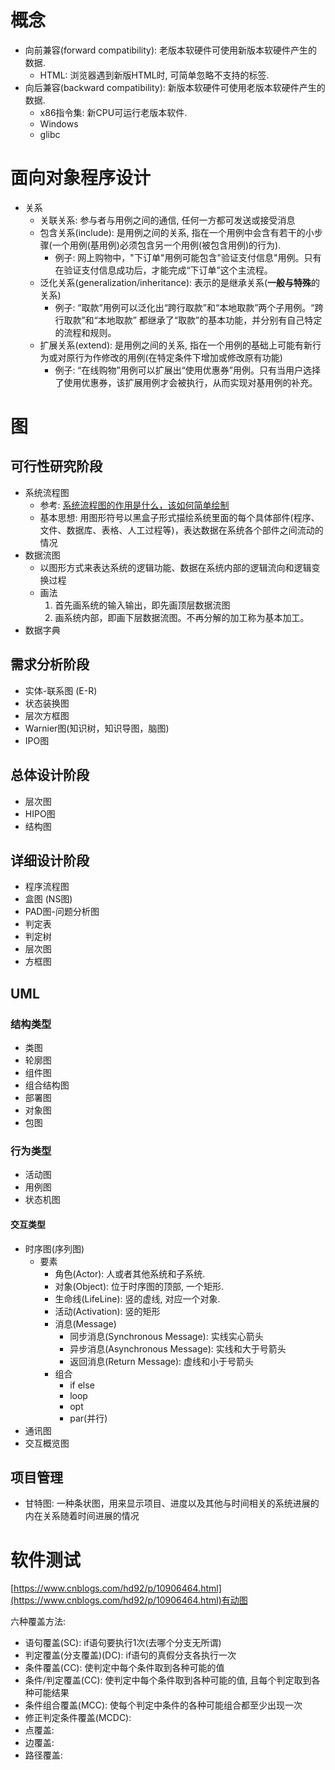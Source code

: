 # 概念
* 向前兼容(forward compatibility): 老版本软硬件可使用新版本软硬件产生的数据. 
    * HTML: 浏览器遇到新版HTML时, 可简单忽略不支持的标签. 
* 向后兼容(backward compatibility): 新版本软硬件可使用老版本软硬件产生的数据. 
    * x86指令集: 新CPU可运行老版本软件. 
    * Windows
    * glibc

# 面向对象程序设计
* 关系
    * 关联关系: 参与者与用例之间的通信, 任何一方都可发送或接受消息
    * 包含关系(include): 是用例之间的关系, 指在一个用例中会含有若干的小步骤(一个用例(基用例)必须包含另一个用例(被包含用例)的行为). 
        * 例子: 网上购物中，"下订单"用例可能包含"验证支付信息"用例。只有在验证支付信息成功后，才能完成“下订单”这个主流程。
    * 泛化关系(generalization/inheritance): 表示的是继承关系(**一般与特殊**的关系)
        * 例子: “取款”用例可以泛化出“跨行取款”和“本地取款”两个子用例。“跨行取款”和“本地取款” 都继承了“取款”的基本功能，并分别有自己特定的流程和规则。﻿
    * 扩展关系(extend): 是用例之间的关系, 指在一个用例的基础上可能有新行为或对原行为作修改的用例(在特定条件下增加或修改原有功能)
        * 例子: “在线购物”用例可以扩展出“使用优惠券”用例。只有当用户选择了使用优惠券，该扩展用例才会被执行，从而实现对基用例的补充。﻿

# 图
## 可行性研究阶段
* 系统流程图
    * 参考: [系统流程图的作用是什么，该如何简单绘制](https://www.liuchengtu.com/tutorial/xitong.html)
    * 基本思想: 用图形符号以黑盒子形式描绘系统里面的每个具体部件(程序、文件、数据库、表格、人工过程等)，表达数据在系统各个部件之间流动的情况
* 数据流图
    * 以图形方式来表达系统的逻辑功能、数据在系统内部的逻辑流向和逻辑变换过程
    * 画法
        1. 首先画系统的输入输出，即先画顶层数据流图
        2. 画系统内部，即画下层数据流图。不再分解的加工称为基本加工。
* 数据字典

## 需求分析阶段
* 实体-联系图 (E-R)
* 状态装换图
* 层次方框图
* Warnier图(知识树，知识导图，脑图)
* IPO图

## 总体设计阶段
* 层次图
* HIPO图
* 结构图

## 详细设计阶段
* 程序流程图
* 盒图 (NS图)
* PAD图-问题分析图
* 判定表
* 判定树
* 层次图
* 方框图

## UML
### 结构类型
* 类图
* 轮廓图
* 组件图
* 组合结构图
* 部署图
* 对象图
* 包图
### 行为类型
* 活动图
* 用例图
* 状态机图
#### 交互类型
* 时序图(序列图)
    * 要素
        * 角色(Actor): 人或者其他系统和子系统. 
        * 对象(Object): 位于时序图的顶部, 一个矩形. 
        * 生命线(LifeLine): 竖的虚线, 对应一个对象. 
        * 活动(Activation): 竖的矩形
        * 消息(Message)
            * 同步消息(Synchronous Message): 实线实心箭头
            * 异步消息(Asynchronous Message): 实线和大于号箭头
            * 返回消息(Return Message): 虚线和小于号箭头
        * 组合
            * if else
            * loop
            * opt
            * par(并行)
* 通讯图
* 交互概览图

## 项目管理
* 甘特图: 一种条状图，用来显示项目、进度以及其他与时间相关的系统进展的内在关系随着时间进展的情况

# 软件测试
[https://www.cnblogs.com/hd92/p/10906464.html](https://www.cnblogs.com/hd92/p/10906464.html)有动图

六种覆盖方法:
* 语句覆盖(SC): if语句要执行1次(去哪个分支无所谓)
* 判定覆盖(分支覆盖)(DC): if语句的真假分支各执行一次
* 条件覆盖(CC): 使判定中每个条件取到各种可能的值
* 条件/判定覆盖(CC): 使判定中每个条件取到各种可能的值, 且每个判定取到各种可能结果
* 条件组合覆盖(MCC): 使每个判定中条件的各种可能组合都至少出现一次
* 修正判定条件覆盖(MCDC): 
* 点覆盖: 
* 边覆盖: 
* 路径覆盖: 